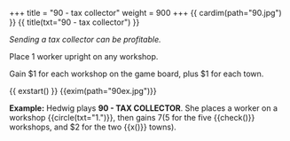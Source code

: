 +++
title = "90 - tax collector"
weight = 900
+++
{{ cardim(path="90.jpg") }}
{{ title(txt="90 - tax collector") }}

*Sending a tax collector can be profitable.*

Place 1 worker upright on any workshop.

Gain $1 for each workshop on the game board, plus $1 for each town.

{{ exstart() }}
{{exim(path="90ex.jpg")}}

**Example:** Hedwig plays **90 - TAX COLLECTOR**. She places a worker on a
workshop {{circle(txt="1.")}}, then gains $7 ($5 for the five {{check()}}
workshops, and $2 for the two {{x()}} towns).

